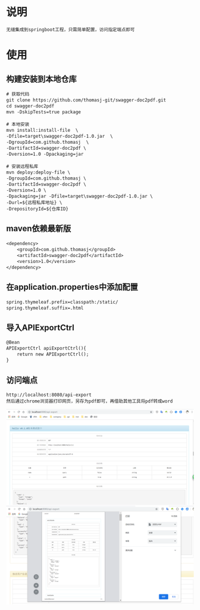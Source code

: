 # 说明
    无缝集成到springboot工程，只需简单配置，访问指定端点即可

# 使用
## 构建安装到本地仓库
    # 获取代码
    git clone https://github.com/thomasj-git/swagger-doc2pdf.git
    cd swagger-doc2pdf
    mvn -DskipTests=true package
       
    # 本地安装
    mvn install:install-file  \
    -Dfile=target\swagger-doc2pdf-1.0.jar  \
    -DgroupId=com.github.thomasj  \
    -DartifactId=swagger-doc2pdf \
    -Dversion=1.0 -Dpackaging=jar
       
    # 安装远程私库
    mvn deploy:deploy-file \
    -DgroupId=com.github.thomasj \
    -DartifactId=swagger-doc2pdf \
    -Dversion=1.0 \
    -Dpackaging=jar -Dfile=target\swagger-doc2pdf-1.0.jar \
    -Durl=${远程私库地址} \
    -DrepositoryId=${仓库ID}
## maven依赖最新版
    <dependency>
        <groupId>com.github.thomasj</groupId>
        <artifactId>swagger-doc2pdf</artifactId>
        <version>1.0</version>
    </dependency>

## 在application.properties中添加配置
    spring.thymeleaf.prefix=classpath:/static/
    spring.thymeleaf.suffix=.html
    
    
## 导入APIExportCtrl
    @Bean
    APIExportCtrl apiExportCtrl(){
        return new APIExportCtrl();
    }
    
## 访问端点
    http://localhost:8080/api-export
    然后通过chrome浏览器打印网页，另存为pdf即可，再借助其他工具将pdf转成word
![image](https://github.com/thomasj-git/swagger-doc2pdf/blob/master/src/main/resources/static/demo/export.png)
![image](https://github.com/thomasj-git/swagger-doc2pdf/blob/master/src/main/resources/static/demo/pdf-save.png)